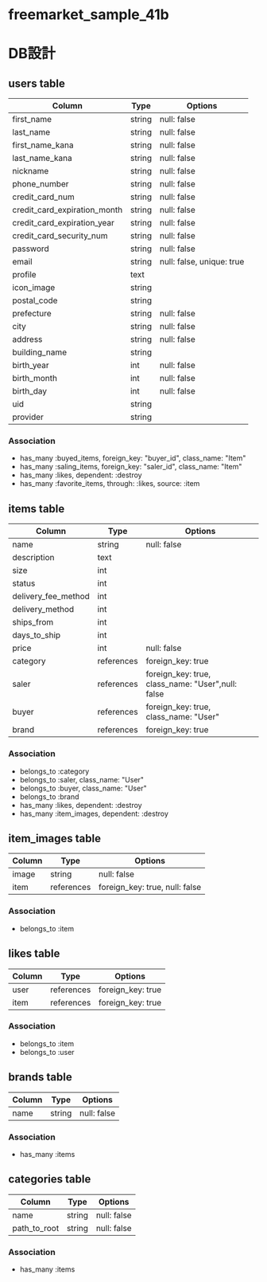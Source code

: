 # freemarket_sample_41b

# DB設計

## users table
|Column|Type|Options|
|------|----|-------|
|first_name|string|null: false|
|last_name|string|null: false|
|first_name_kana|string|null: false|
|last_name_kana|string|null: false|
|nickname|string|null: false|
|phone_number|string|null: false|
|credit_card_num|string|null: false|
|credit_card_expiration_month|string|null: false|
|credit_card_expiration_year|string|null: false|
|credit_card_security_num|string|null: false|
|password|string|null: false|
|email|string|null: false, unique: true |
|profile|text||
|icon_image|string||
|postal_code|string||
|prefecture|string|null: false|
|city|string|null: false|
|address|string|null: false|
|building_name|string||
|birth_year|int|null: false|
|birth_month|int|null: false|
|birth_day|int|null: false|
|uid|string||
|provider|string||


### Association
 - has_many :buyed_items, foreign_key: "buyer_id", class_name: "Item"
 - has_many :saling_items, foreign_key: "saler_id", class_name: "Item"
 - has_many :likes, dependent: :destroy
 - has_many :favorite_items, through: :likes, source: :item


## items table
|Column|Type|Options|
|------|----|-------|
|name|string|null: false|
|description|text||
|size|int||
|status|int||
|delivery_fee_method|int||
|delivery_method|int||
|ships_from|int||
|days_to_ship|int||
|price|int|null: false|
|category|references|foreign_key: true|
|saler|references|foreign_key: true, class_name: "User",null: false|
|buyer|references|foreign_key: true, class_name: "User"|
|brand|references|foreign_key: true|

### Association
- belongs_to :category
- belongs_to :saler, class_name: "User"
- belongs_to :buyer, class_name: "User"
- belongs_to :brand
- has_many :likes, dependent: :destroy
- has_many :item_images, dependent: :destroy

## item_images table
|Column|Type|Options|
|------|----|-------|
|image|string|null: false|
|item|references|foreign_key: true, null: false|

### Association
- belongs_to :item


## likes table
|Column|Type|Options|
|------|----|-------|
|user|references|foreign_key: true|
|item|references|foreign_key: true|

### Association
- belongs_to :item
- belongs_to :user

## brands table
|Column|Type|Options|
|------|----|-------|
|name|string|null: false|

### Association
 - has_many :items

## categories table
|Column|Type|Options|
|------|----|-------|
|name|string|null: false|
|path_to_root|string|null: false|

### Association
 - has_many :items
